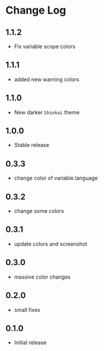 # Change Log

## 1.1.2

- Fix variable scope colors

## 1.1.1

- added new warning colors

## 1.1.0

- New darker `Shinkai` theme

## 1.0.0

- Stable release

## 0.3.3

- change color of variable.language

## 0.3.2

- change some colors

## 0.3.1

- update colors and screenshot

## 0.3.0

- massive color changes

## 0.2.0

- small fixes

## 0.1.0

- Initial release
